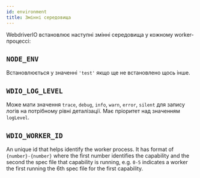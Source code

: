 ```yaml
---
id: environment
title: Змінні середовища
---
```


WebdriverIO встановлює наступні змінні середовища у кожному worker-процессі:

## `NODE_ENV`

Встановлюється у значенні `'test'` якщо ще не встановлено щось інше.

## `WDIO_LOG_LEVEL`

Може мати значення `trace`, `debug`, `info`, `warn`, `error`, `silent` для запису логів на потрібному рівні деталізації. Має пріоритет над значенням `logLevel`.

## `WDIO_WORKER_ID`

An unique id that helps identify the worker process. It has format of `{number}-{number}` where the first number identifies the capability and the second the spec file that capability is running, e.g. `0-5` indicates a worker the first running the 6th spec file for the first capability.
